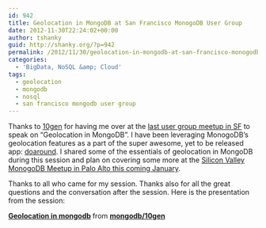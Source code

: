 ```yaml
---
id: 942
title: Geolocation in MongoDB at San Francisco MonogoDB User Group
date: 2012-11-30T22:24:02+00:00
author: tshanky
guid: http://shanky.org/?p=942
permalink: /2012/11/30/geolocation-in-mongodb-at-san-francisco-monogodb-user-group/
categories:
  - 'BigData, NoSQL &amp; Cloud'
tags:
  - geolocation
  - mongodb
  - nosql
  - san francisco mongodb user group
---
```

Thanks to <a href="http://www.10gen.com/" title="10gen" target="_blank">10gen</a> for having me over at the <a href="http://www.meetup.com/San-Francisco-MongoDB-User-Group/events/87791902/" title="San Francisco MongoDB User Group" target="_blank">last user group meetup in SF</a> to speak on &#8220;Geolocation in MongoDB&#8221;. I have been leveraging MonogoDB&#8217;s geolocation features as a part of the super awesome, yet to be released app: <a href="http://www.doaround.com/" title="doaround" target="_blank">doaround</a>. I shared some of the essentials of geolocation in MongoDB during this session and plan on covering some more at the <a href="http://www.meetup.com/MongoDB-SV-User-Group/events/91702142/" title="Silicon Valley MongoDB User Group" target="_blank">Silicon Valley MonogoDB Meetup in Palo Alto this coming January</a>.

Thanks to all who came for my session. Thanks also for all the great questions and the conversation after the session. Here is the presentation from the session:

  


<div style="margin-bottom:5px">
  <strong> <a href="http://www.slideshare.net/mongodb/geolocation-in-mongodb" title="Geolocation in mongodb" target="_blank">Geolocation in mongodb</a> </strong> from <strong><a href="http://www.slideshare.net/mongodb" target="_blank">mongodb/10gen</a></strong>
</div>